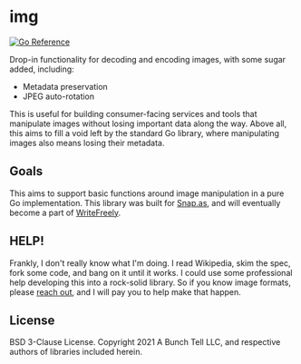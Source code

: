 # img

[![Go Reference](https://pkg.go.dev/badge/github.com/snapas/img.svg)](https://pkg.go.dev/github.com/snapas/img)

Drop-in functionality for decoding and encoding images, with some sugar added, including:

* Metadata preservation
* JPEG auto-rotation

This is useful for building consumer-facing services and tools that manipulate images without losing important data along the way. Above all, this aims to fill a void left by the standard Go library, where manipulating images also means losing their metadata.

## Goals

This aims to support basic functions around image manipulation in a pure Go implementation. This library was built for [Snap.as](https://snap.as), and will eventually become a part of [WriteFreely](https://github.com/writefreely/writefreely).

## HELP!

Frankly, I don't really know what I'm doing. I read Wikipedia, skim the spec, fork some code, and bang on it until it works. I could use some professional help developing this into a rock-solid library. So if you know image formats, please [reach out](mailto:hello@write.as), and I will pay you to help make that happen. 

## License

BSD 3-Clause License. Copyright 2021 A Bunch Tell LLC, and respective authors of libraries included herein.